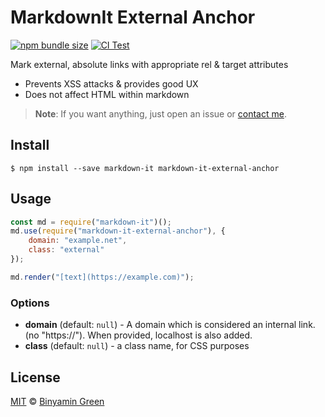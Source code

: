 # MarkdownIt External Anchor
[![npm bundle size](https://img.shields.io/bundlephobia/min/markdown-it-external-anchor)](https://npmjs.com/package/markdown-it-external-anchor)
[![CI Test](https://github.com/binyamin/markdown-it-external-anchor/workflows/Test/badge.svg)](https://github.com/binyamin/markdown-it-external-anchor/actions)

Mark external, absolute links with appropriate rel & target attributes
- Prevents XSS attacks & provides good UX
- Does not affect HTML within markdown

> **Note**: If you want anything, just open an issue or [contact me](https://binyam.in/contact).

## Install
```console
$ npm install --save markdown-it markdown-it-external-anchor
```

## Usage
```js
const md = require("markdown-it")();
md.use(require("markdown-it-external-anchor"), {
    domain: "example.net",
    class: "external"
});

md.render("[text](https://example.com)");
```

### Options
- **domain** (default: `null`) - A domain which is considered an internal link. (no "https://"). When provided, localhost is also added.
- **class** (default: `null`) - a class name, for CSS purposes

## License
[MIT](https://github.com/binyamin/markdown-it-external-anchor/blob/main/LICENSE) © [Binyamin Green](https://binyam.in)
